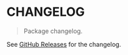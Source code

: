 # CHANGELOG

> Package changelog.

See [GitHub Releases](https://github.com/stdlib-js/assert-is-biguint64array/releases) for the changelog.